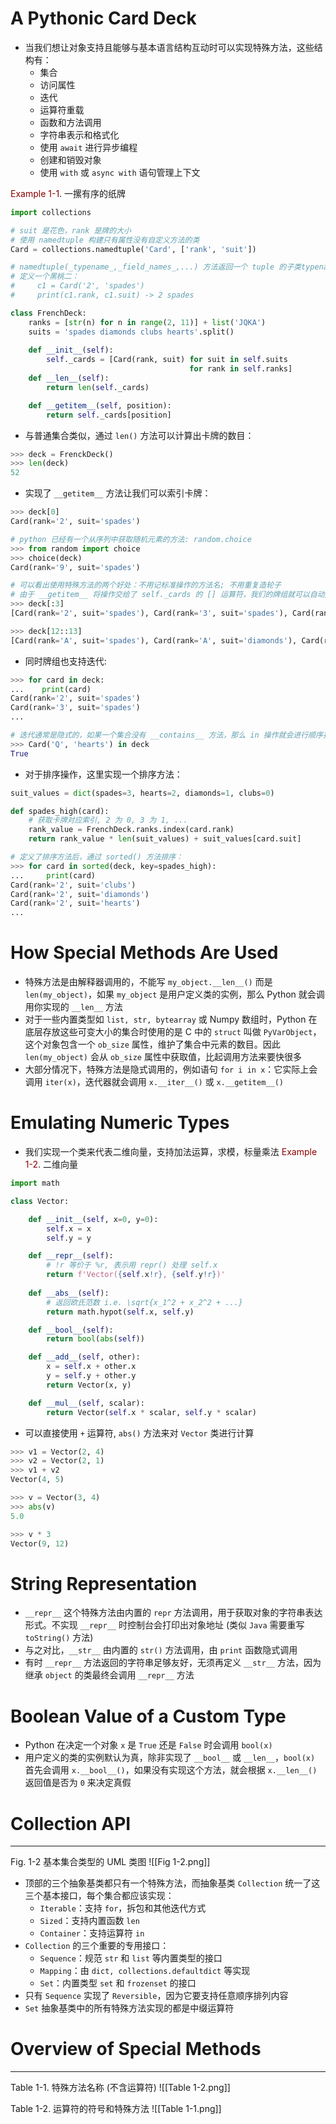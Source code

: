 # A Pythonic Card Deck
- 当我们想让对象支持且能够与基本语言结构互动时可以实现特殊方法，这些结构有：
	- 集合
	- 访问属性
	- 迭代
	- 运算符重载
	- 函数和方法调用
	- 字符串表示和格式化
	- 使用 `await` 进行异步编程
	- 创建和销毁对象
	- 使用 `with` 或 `async with` 语句管理上下文

<font color='darkred'>Example 1-1</font>. 一摞有序的纸牌
```python
import collections

# suit 是花色，rank 是牌的大小
# 使用 namedtuple 构建只有属性没有自定义方法的类
Card = collections.namedtuple('Card', ['rank', 'suit'])

# namedtuple(_typename_,_field_names_,...) 方法返回一个 tuple 的子类typename, 它的属性就是 field_names 中定义的
# 定义一个黑桃二：
#     c1 = Card('2', 'spades')
#     print(c1.rank, c1.suit) -> 2 spades

class FrenchDeck:
	ranks = [str(n) for n in range(2, 11)] + list('JQKA')
	suits = 'spades diamonds clubs hearts'.split()
    
    def __init__(self):
        self._cards = [Card(rank, suit) for suit in self.suits
                                        for rank in self.ranks]
    def __len__(self):
        return len(self._cards)

    def __getitem__(self, position):
        return self._cards[position]
```
- 与普通集合类似，通过 `len()` 方法可以计算出卡牌的数目：
```python
>>> deck = FrenckDeck()
>>> len(deck)
52
```
- 实现了 `__getitem__` 方法让我们可以索引卡牌：
```python
>>> deck[0]
Card(rank='2', suit='spades')

# python 已经有一个从序列中获取随机元素的方法: random.choice
>>> from random import choice
>>> choice(deck)
Card(rank='9', suit='spades')

# 可以看出使用特殊方法的两个好处：不用记标准操作的方法名; 不用重复造轮子
# 由于 __getitem__ 将操作交给了 self._cards 的 [] 运算符，我们的牌组就可以自动支持切片：
>>> deck[:3]
[Card(rank='2', suit='spades'), Card(rank='3', suit='spades'), Card(rank='4', suit='spades')]

>>> deck[12::13]
[Card(rank='A', suit='spades'), Card(rank='A', suit='diamonds'), Card(rank='A', suit='clubs'), Card(rank='A', suit='hearts')]
```
- 同时牌组也支持迭代:
```python
>>> for card in deck:
...    print(card)
Card(rank='2', suit='spades') 
Card(rank='3', suit='spades')
...

# 迭代通常是隐式的，如果一个集合没有 __contains__ 方法，那么 in 操作就会进行顺序扫描，对于我们的牌组来说：
>>> Card('Q', 'hearts') in deck
True
```
- 对于排序操作，这里实现一个排序方法：
```python
suit_values = dict(spades=3, hearts=2, diamonds=1, clubs=0)

def spades_high(card):
	# 获取卡牌对应索引, 2 为 0, 3 为 1, ...
	rank_value = FrenchDeck.ranks.index(card.rank)
	return rank_value * len(suit_values) + suit_values[card.suit]

# 定义了排序方法后，通过 sorted() 方法排序：
>>> for card in sorted(deck, key=spades_high):
...     print(card)
Card(rank='2', suit='clubs') 
Card(rank='2', suit='diamonds') 
Card(rank='2', suit='hearts')
...
```
# How Special Methods Are Used
- 特殊方法是由解释器调用的，不能写 `my_object.__len__()` 而是 `len(my_object)`，如果 `my_object` 是用户定义类的实例，那么 Python 就会调用你实现的 `__len__` 方法
- 对于一些内置类型如 `list, str, bytearray` 或 Numpy 数组时，Python 在底层存放这些可变大小的集合时使用的是 C 中的 `struct` 叫做 `PyVarObject`，这个对象包含一个 `ob_size` 属性，维护了集合中元素的数目。因此 `len(my_object)` 会从 `ob_size` 属性中获取值，比起调用方法来要快很多
- 大部分情况下，特殊方法是隐式调用的，例如语句 `for i in x`：它实际上会调用 `iter(x)`，迭代器就会调用 `x.__iter__()` 或 `x.__getitem__()`
# Emulating Numeric Types
- 我们实现一个类来代表二维向量，支持加法运算，求模，标量乘法
<font color='darkred'>Example 1-2</font>. 二维向量
```python
import math

class Vector:

    def __init__(self, x=0, y=0):
        self.x = x
        self.y = y

    def __repr__(self):
        # !r 等价于 %r, 表示用 repr() 处理 self.x
        return f'Vector({self.x!r}, {self.y!r})'
        
    def __abs__(self):
        # 返回欧氏范数 i.e. \sqrt{x_1^2 + x_2^2 + ...}
        return math.hypot(self.x, self.y)

    def __bool__(self):
	    return bool(abs(self))

    def __add__(self, other):
        x = self.x + other.x
        y = self.y + other.y
        return Vector(x, y)

    def __mul__(self, scalar):
        return Vector(self.x * scalar, self.y * scalar)
```
- 可以直接使用 `+` 运算符, `abs()` 方法来对 `Vector` 类进行计算
```python
>>> v1 = Vector(2, 4)
>>> v2 = Vector(2, 1)
>>> v1 + v2
Vector(4, 5)

>>> v = Vector(3, 4)
>>> abs(v)
5.0

>>> v * 3
Vector(9, 12)
```
# String Representation
-  `__repr__` 这个特殊方法由内置的 `repr` 方法调用，用于获取对象的字符串表达形式。不实现 `__repr__` 时控制台会打印出对象地址 (类似 `Java` 需要重写 `toString()` 方法)
- 与之对比，`__str__` 由内置的 `str()` 方法调用，由 `print` 函数隐式调用
- 有时 `__repr__` 方法返回的字符串足够友好，无须再定义 `__str__` 方法，因为继承 `object` 的类最终会调用 `__repr__` 方法
# Boolean Value of a Custom Type
- Python 在决定一个对象 `x` 是 `True` 还是 `False` 时会调用 `bool(x)`
- 用户定义的类的实例默认为真，除非实现了 `__bool__` 或 `__len__`，`bool(x)` 首先会调用 `x.__bool__()`，如果没有实现这个方法，就会根据 `x.__len__()` 返回值是否为 `0` 来决定真假 
# Collection API
-------------------------------------------------------------------
Fig. 1-2 基本集合类型的 UML 类图
![[Fig 1-2.png]]
- 顶部的三个抽象基类都只有一个特殊方法，而抽象基类 `Collection` 统一了这三个基本接口，每个集合都应该实现：
	- `Iterable`：支持 `for`，拆包和其他迭代方式
	- `Sized`：支持内置函数 `len`
	- `Container`：支持运算符 `in`
- `Collection` 的三个重要的专用接口：
	- `Sequence`：规范 `str` 和 `list` 等内置类型的接口
	- `Mapping`：由 `dict, collections.defaultdict` 等实现
	- `Set`：内置类型 `set` 和 `frozenset` 的接口 
- 只有 `Sequence` 实现了 `Reversible`，因为它要支持任意顺序排列内容
- `Set` 抽象基类中的所有特殊方法实现的都是中缀运算符
# Overview of Special Methods
-------------------------------------------------------------------
Table 1-1. 特殊方法名称 (不含运算符)
![[Table 1-2.png]]

Table 1-2. 运算符的符号和特殊方法
![[Table 1-1.png]]